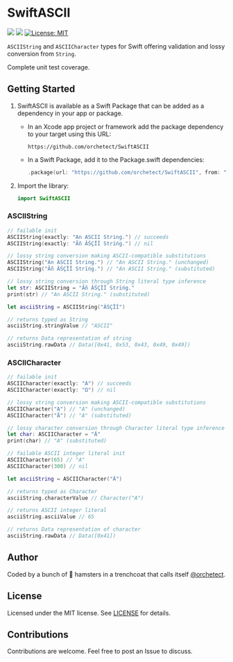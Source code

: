 # SwiftASCII

[![](https://img.shields.io/endpoint?url=https%3A%2F%2Fswiftpackageindex.com%2Fapi%2Fpackages%2Forchetect%2FSwiftASCII%2Fbadge%3Ftype%3Dplatforms)](https://swiftpackageindex.com/orchetect/SwiftASCII) [![](https://img.shields.io/endpoint?url=https%3A%2F%2Fswiftpackageindex.com%2Fapi%2Fpackages%2Forchetect%2FSwiftASCII%2Fbadge%3Ftype%3Dswift-versions)](https://swiftpackageindex.com/orchetect/SwiftASCII) [![License: MIT](http://img.shields.io/badge/license-MIT-lightgrey.svg?style=flat)](https://github.com/orchetect/SwiftASCII/blob/main/LICENSE)

`ASCIIString` and `ASCIICharacter` types for Swift offering validation and lossy conversion from `String`.

Complete unit test coverage.

## Getting Started

1. SwiftASCII is available as a Swift Package that can be added as a dependency in your app or package.

   - In an Xcode app project or framework add the package dependency to your target using this URL:

     `https://github.com/orchetect/SwiftASCII`
     
   - In a Swift Package, add it to the Package.swift dependencies:
   
     ```swift
     .package(url: "https://github.com/orchetect/SwiftASCII", from: "1.1.5")
     ```
   
2. Import the library:

   ```swift
   import SwiftASCII
   ```

### ASCIIString

```swift
// failable init
ASCIIString(exactly: "An ASCII String.") // succeeds
ASCIIString(exactly: "Ãñ ÂŚÇÏÎ Strïńg.") // nil

// lossy string conversion making ASCII-compatible substitutions
ASCIIString("An ASCII String.") // "An ASCII String." (unchanged)
ASCIIString("Ãñ ÂŚÇÏÎ Strïńg.") // "An ASCII String." (substituted)

// lossy string conversion through String literal type inference
let str: ASCIIString = "Ãñ ÂŚÇÏÎ Strïńg."
print(str) // "An ASCII String." (substituted)
```

```swift
let asciiString = ASCIIString("ÂŚÇÏÎ")

// returns typed as String
asciiString.stringValue // "ASCII"

// returns Data representation of string
asciiString.rawData // Data([0x41, 0x53, 0x43, 0x49, 0x49])
```

### ASCIICharacter

```swift
// failable init
ASCIICharacter(exactly: "A") // succeeds
ASCIICharacter(exactly: "Ω") // nil

// lossy string conversion making ASCII-compatible substitutions
ASCIICharacter("A") // "A" (unchanged)
ASCIICharacter("Ã") // "A" (substituted)

// lossy character conversion through Character literal type inference
let char: ASCIICharacter = "Ä"
print(char) // "A" (substituted)

// failable ASCII integer literal init
ASCIICharacter(65) // "A"
ASCIICharacter(300) // nil
```

```swift
let asciiString = ASCIICharacter("Ä")

// returns typed as Character
asciiString.characterValue // Character("A")

// returns ASCII integer literal
asciiString.asciiValue // 65

// returns Data representation of character
asciiString.rawData // Data([0x41])
```

## Author

Coded by a bunch of 🐹 hamsters in a trenchcoat that calls itself [@orchetect](https://github.com/orchetect).

## License

Licensed under the MIT license. See [LICENSE](https://github.com/orchetect/SwiftASCII/blob/master/LICENSE) for details.

## Contributions

Contributions are welcome. Feel free to post an Issue to discuss.
